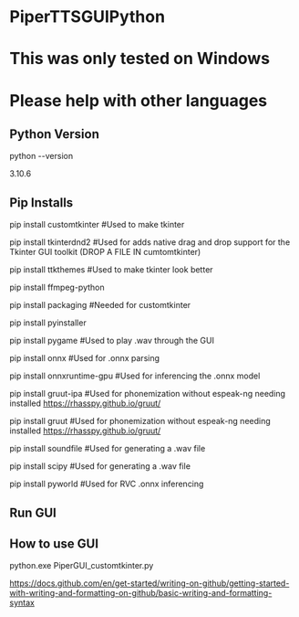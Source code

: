 # PiperTTSGUIPython


# This was only tested on Windows
# Please help with other languages

## Python Version
python --version

3.10.6

## Pip Installs
pip install	customtkinter							#Used to make tkinter

pip install tkinterdnd2								#Used for adds native drag and drop support for the Tkinter GUI toolkit (DROP A FILE IN cumtomtkinter)

pip install	ttkthemes								#Used to make tkinter look better

pip install ffmpeg-python

pip install packaging								#Needed for customtkinter

pip install pyinstaller

pip install pygame									#Used to play .wav through the GUI

pip	install	onnx									#Used for .onnx parsing

pip install onnxruntime-gpu							#Used for inferencing the .onnx model


pip install gruut-ipa								#Used for phonemization without espeak-ng needing installed			https://rhasspy.github.io/gruut/

pip install gruut									#Used for phonemization without espeak-ng needing installed			https://rhasspy.github.io/gruut/



pip install soundfile								#Used for generating a .wav file

pip install scipy									#Used for generating a .wav file


pip install pyworld									#Used for RVC .onnx inferencing


## Run GUI


## How to use GUI
python.exe PiperGUI_customtkinter.py

https://docs.github.com/en/get-started/writing-on-github/getting-started-with-writing-and-formatting-on-github/basic-writing-and-formatting-syntax
